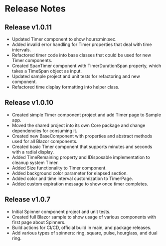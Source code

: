 # Release Notes

## Release v1.0.11
* Updated Timer component to show hours:min:sec.
* Added invalid error handling for Timer properties that deal with time intervals.
* Refactored timer code into base classes that could be used for new Timer components.
* Created SpanTimer component with TimerDurationSpan property, which takes a TimeSpan object as input.
* Updated sample project and unit tests for refactoring and new component.
* Refactored time display formatting into helper class.

## Release v1.0.10
* Created simple Timer component project and add Timer page to Sample app.
* Moved the shared project into its own Core package and change dependencies for consuming it.
* Created new BaseComponent with properties and abstract methods used for all Blazor components.
* Created basic Timer component that supports minutes and seconds with a radial display.
* Added TimeRemaining property and IDisposable implementation to cleanup system Timer.
* Added Size functionality to Timer component.
* Added background color parameter for elapsed section.
* Added color and time interval customization to TimerPage.
* Added custom expiration message to show once timer completes.

## Release v1.0.7
* Initial Spinner component project and unit tests.
* Created full Blazor sample to show usage of various components with first page about Spinners.
* Build actions for CI/CD, official build in main, and package releases.
* Add various types of spinners: ring, square, pulse, hourglass, and dual ring.
